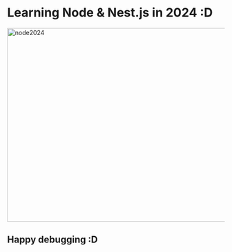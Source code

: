 <h1>Learning Node & Nest.js in 2024 :D </h1>
<img alt="node2024" src="https://miro.medium.com/v2/resize:fit:1400/1*EqtQrOYZuO-GF0pvfWNKMw.png" width="1000" height="450">
<h2>Happy debugging :D</h2>

